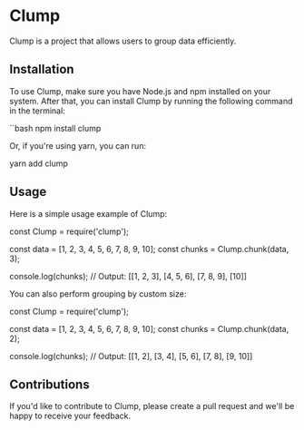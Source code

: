 # Clump

Clump is a project that allows users to group data efficiently.

## Installation

To use Clump, make sure you have Node.js and npm installed on your system. After that, you can install Clump by running the following command in the terminal:

``bash
npm install clump

Or, if you're using yarn, you can run:

yarn add clump

## Usage
Here is a simple usage example of Clump:

const Clump = require('clump');

const data = [1, 2, 3, 4, 5, 6, 7, 8, 9, 10];
const chunks = Clump.chunk(data, 3);

console.log(chunks);
// Output: [[1, 2, 3], [4, 5, 6], [7, 8, 9], [10]]

You can also perform grouping by custom size:

const Clump = require('clump');

const data = [1, 2, 3, 4, 5, 6, 7, 8, 9, 10];
const chunks = Clump.chunk(data, 2);

console.log(chunks);
// Output: [[1, 2], [3, 4], [5, 6], [7, 8], [9, 10]]

## Contributions
If you'd like to contribute to Clump, please create a pull request and we'll be happy to receive your feedback.
